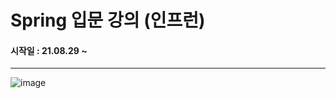 # Spring 입문 강의 (인프런)

#### 시작일 : 21.08.29 ~


<hr >

![image](https://user-images.githubusercontent.com/68735491/131253236-dc7311da-307e-480e-bb7b-84deddd20df3.png)
